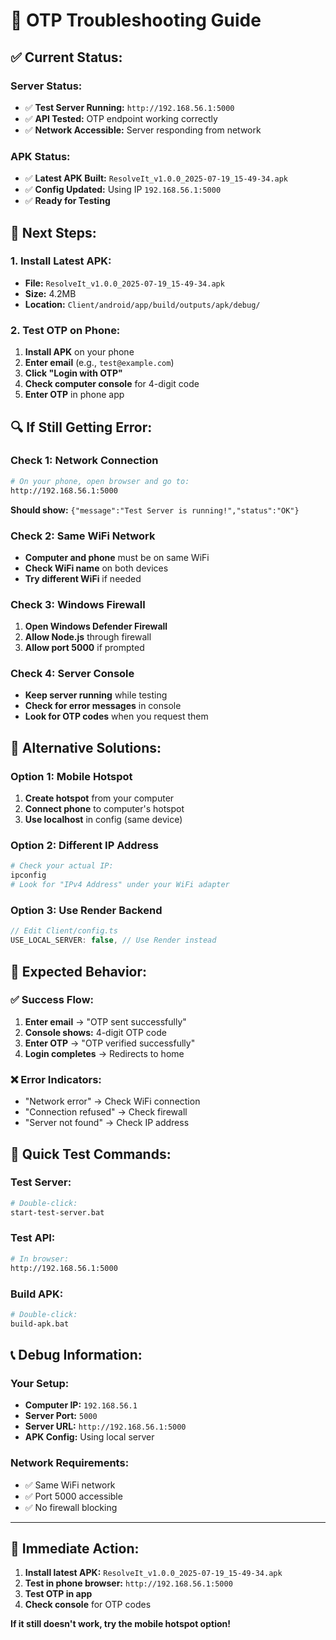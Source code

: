 # 🔧 OTP Troubleshooting Guide

## ✅ **Current Status:**

### **Server Status:**
- ✅ **Test Server Running:** `http://192.168.56.1:5000`
- ✅ **API Tested:** OTP endpoint working correctly
- ✅ **Network Accessible:** Server responding from network

### **APK Status:**
- ✅ **Latest APK Built:** `ResolveIt_v1.0.0_2025-07-19_15-49-34.apk`
- ✅ **Config Updated:** Using IP `192.168.56.1:5000`
- ✅ **Ready for Testing**

## 🎯 **Next Steps:**

### **1. Install Latest APK:**
- **File:** `ResolveIt_v1.0.0_2025-07-19_15-49-34.apk`
- **Size:** 4.2MB
- **Location:** `Client/android/app/build/outputs/apk/debug/`

### **2. Test OTP on Phone:**
1. **Install APK** on your phone
2. **Enter email** (e.g., `test@example.com`)
3. **Click "Login with OTP"**
4. **Check computer console** for 4-digit code
5. **Enter OTP** in phone app

## 🔍 **If Still Getting Error:**

### **Check 1: Network Connection**
```bash
# On your phone, open browser and go to:
http://192.168.56.1:5000
```
**Should show:** `{"message":"Test Server is running!","status":"OK"}`

### **Check 2: Same WiFi Network**
- **Computer and phone** must be on same WiFi
- **Check WiFi name** on both devices
- **Try different WiFi** if needed

### **Check 3: Windows Firewall**
1. **Open Windows Defender Firewall**
2. **Allow Node.js** through firewall
3. **Allow port 5000** if prompted

### **Check 4: Server Console**
- **Keep server running** while testing
- **Check for error messages** in console
- **Look for OTP codes** when you request them

## 🚀 **Alternative Solutions:**

### **Option 1: Mobile Hotspot**
1. **Create hotspot** from your computer
2. **Connect phone** to computer's hotspot
3. **Use localhost** in config (same device)

### **Option 2: Different IP Address**
```bash
# Check your actual IP:
ipconfig
# Look for "IPv4 Address" under your WiFi adapter
```

### **Option 3: Use Render Backend**
```javascript
// Edit Client/config.ts
USE_LOCAL_SERVER: false, // Use Render instead
```

## 📱 **Expected Behavior:**

### **✅ Success Flow:**
1. **Enter email** → "OTP sent successfully"
2. **Console shows:** 4-digit OTP code
3. **Enter OTP** → "OTP verified successfully"
4. **Login completes** → Redirects to home

### **❌ Error Indicators:**
- "Network error" → Check WiFi connection
- "Connection refused" → Check firewall
- "Server not found" → Check IP address

## 🎯 **Quick Test Commands:**

### **Test Server:**
```bash
# Double-click:
start-test-server.bat
```

### **Test API:**
```bash
# In browser:
http://192.168.56.1:5000
```

### **Build APK:**
```bash
# Double-click:
build-apk.bat
```

## 📞 **Debug Information:**

### **Your Setup:**
- **Computer IP:** `192.168.56.1`
- **Server Port:** `5000`
- **Server URL:** `http://192.168.56.1:5000`
- **APK Config:** Using local server

### **Network Requirements:**
- ✅ Same WiFi network
- ✅ Port 5000 accessible
- ✅ No firewall blocking

---

## 🚀 **Immediate Action:**

1. **Install latest APK:** `ResolveIt_v1.0.0_2025-07-19_15-49-34.apk`
2. **Test in phone browser:** `http://192.168.56.1:5000`
3. **Test OTP in app**
4. **Check console** for OTP codes

**If it still doesn't work, try the mobile hotspot option!** 